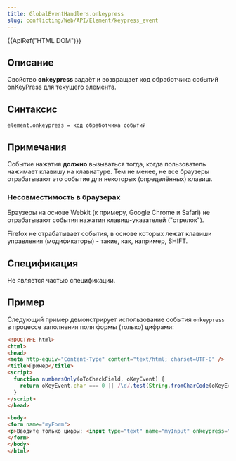 ```yaml
---
title: GlobalEventHandlers.onkeypress
slug: conflicting/Web/API/Element/keypress_event
---
```


{{ApiRef("HTML DOM")}}

## Описание

Свойство **onkeypress** задаёт и возвращает код обработчика событий onKeyPress для текущего элемента.

## Синтаксис

```
element.onkeypress = код обработчика событий
```

## Примечания

Событие нажатия **должно** вызываться тогда, когда пользователь нажимает клавишу на клавиатуре. Тем не менее, не все браузеры отрабатывают это событие для некоторых (определённых) клавиш.

### Несовместимость в браузерах

Браузеры на основе Webkit (к примеру, Google Chrome и Safari) не отрабатывают события нажатия клавиш-указателей ("стрелок").

Firefox не отрабатывает события, в основе которых лежат клавиши управления (модификаторы) - такие, как, например, SHIFT.

## Спецификация

Не является частью спецификации.

## Пример

Следующий пример демонстрирует использование события `onkeypress` в процессе заполнения поля формы (только) цифрами:

```html
<!DOCTYPE html>
<html>
<head>
<meta http-equiv="Content-Type" content="text/html; charset=UTF-8" />
<title>Пример</title>
<script>
  function numbersOnly(oToCheckField, oKeyEvent) {
    return oKeyEvent.char === 0 || /\d/.test(String.fromCharCode(oKeyEvent.char));
  }
</script>
</head>

<body>
<form name="myForm">
<p>Вводите только цифры: <input type="text" name="myInput" onkeypress="return numbersOnly(this, event);" onpaste="return false;" /></p>
</form>
</body>
</html>
```
